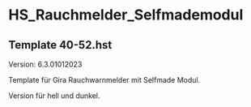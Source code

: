 # HS_Rauchmelder_Selfmademodul

## Template 40-52.hst

Version: 6.3.01012023

Template für Gira Rauchwarnmelder mit Selfmade Modul.

Version für hell und dunkel.
